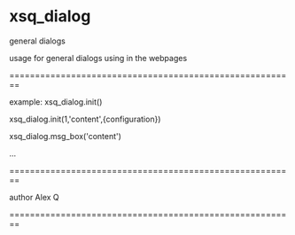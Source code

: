 xsq_dialog
==========
general dialogs


usage for general dialogs using in the webpages

========================================================





example:
xsq_dialog.init()

xsq_dialog.init(1,'content',{configuration})

xsq_dialog.msg_box('content')

...







========================================================

author Alex Q

========================================================

